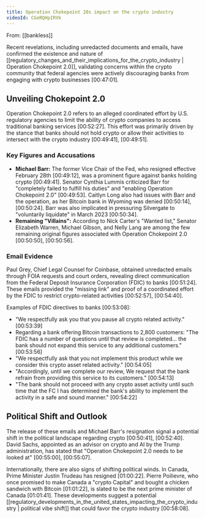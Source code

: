 ```yaml
---
title: Operation Chokepoint 20s impact on the crypto industry
videoId: CGeRQHpIRVk
---
```


From: [[bankless]] <br/> 

Recent revelations, including unredacted documents and emails, have confirmed the existence and nature of [[regulatory_changes_and_their_implications_for_the_crypto_industry | Operation Chokepoint 2.0]], validating concerns within the crypto community that federal agencies were actively discouraging banks from engaging with crypto businesses <a class="yt-timestamp" data-t="00:47:01">[00:47:01]</a>.

## Unveiling Chokepoint 2.0

Operation Chokepoint 2.0 refers to an alleged coordinated effort by U.S. regulatory agencies to limit the ability of crypto companies to access traditional banking services <a class="yt-timestamp" data-t="00:52:27">[00:52:27]</a>. This effort was primarily driven by the stance that banks should not hold crypto or allow their activities to intersect with the crypto industry <a class="yt-timestamp" data-t="00:49:41">[00:49:41]</a>, <a class="yt-timestamp" data-t="00:49:51">[00:49:51]</a>.

### Key Figures and Accusations
*   **Michael Barr:** The former Vice Chair of the Fed, who resigned effective February 28th <a class="yt-timestamp" data-t="00:49:12">[00:49:12]</a>, was a prominent figure against banks holding crypto <a class="yt-timestamp" data-t="00:49:41">[00:49:41]</a>. Senator Cynthia Lummis criticized Barr for "completely failed to fulfill his duties" and "enabling Operation Chokepoint 2.0" <a class="yt-timestamp" data-t="00:49:53">[00:49:53]</a>. Caitlyn Long also had issues with Barr and the operation, as her Bitcoin bank in Wyoming was denied <a class="yt-timestamp" data-t="00:50:14">[00:50:14]</a>, <a class="yt-timestamp" data-t="00:50:24">[00:50:24]</a>. Barr was also implicated in pressuring Silvergate to "voluntarily liquidate" in March 2023 <a class="yt-timestamp" data-t="00:50:34">[00:50:34]</a>.
*   **Remaining "Villains":** According to Nick Carter's "Wanted list," Senator Elizabeth Warren, Michael Gibson, and Nelly Lang are among the few remaining original figures associated with Operation Chokepoint 2.0 <a class="yt-timestamp" data-t="00:50:50">[00:50:50]</a>, <a class="yt-timestamp" data-t="00:50:56">[00:50:56]</a>.

### Email Evidence
Paul Grey, Chief Legal Counsel for Coinbase, obtained unredacted emails through FOIA requests and court orders, revealing direct communication from the Federal Deposit Insurance Corporation (FDIC) to banks <a class="yt-timestamp" data-t="00:51:24">[00:51:24]</a>. These emails provided the "missing link" and proof of a coordinated effort by the FDIC to restrict crypto-related activities <a class="yt-timestamp" data-t="00:52:57">[00:52:57]</a>, <a class="yt-timestamp" data-t="00:54:40">[00:54:40]</a>.

Examples of FDIC directives to banks <a class="yt-timestamp" data-t="00:53:08">[00:53:08]</a>:
*   "We respectfully ask you that you pause all crypto related activity." <a class="yt-timestamp" data-t="00:53:39">[00:53:39]</a>
*   Regarding a bank offering Bitcoin transactions to 2,800 customers: "The FDIC has a number of questions until that review is completed... the bank should not expand this service to any additional customers." <a class="yt-timestamp" data-t="00:53:56">[00:53:56]</a>
*   "We respectfully ask that you not implement this product while we consider this crypto asset related activity." <a class="yt-timestamp" data-t="00:54:05">[00:54:05]</a>
*   "Accordingly, until we complete our review, We request that the bank refrain from providing this service to its customers." <a class="yt-timestamp" data-t="00:54:13">[00:54:13]</a>
*   "The bank should not proceed with any crypto asset activity until such time that the FC I has determined the bank's ability to implement the activity in a safe and sound manner." <a class="yt-timestamp" data-t="00:54:22">[00:54:22]</a>

## Political Shift and Outlook

The release of these emails and Michael Barr's resignation signal a potential shift in the political landscape regarding crypto <a class="yt-timestamp" data-t="00:50:41">[00:50:41]</a>, <a class="yt-timestamp" data-t="00:52:40">[00:52:40]</a>. David Sachs, appointed as an advisor on crypto and AI by the Trump administration, has stated that "Operation Chokepoint 2.0 needs to be looked at" <a class="yt-timestamp" data-t="00:55:00">[00:55:00]</a>, <a class="yt-timestamp" data-t="00:55:07">[00:55:07]</a>.

Internationally, there are also signs of shifting political winds. In Canada, Prime Minister Justin Trudeau has resigned <a class="yt-timestamp" data-t="01:00:22">[01:00:22]</a>. Pierre Poilievre, who once promised to make Canada a "crypto Capital" and bought a chicken sandwich with Bitcoin <a class="yt-timestamp" data-t="01:01:22">[01:01:22]</a>, is slated to be the next prime minister of Canada <a class="yt-timestamp" data-t="01:01:41">[01:01:41]</a>. These developments suggest a potential [[regulatory_developments_in_the_united_states_impacting_the_crypto_industry | political vibe shift]] that could favor the crypto industry <a class="yt-timestamp" data-t="00:58:08">[00:58:08]</a>.